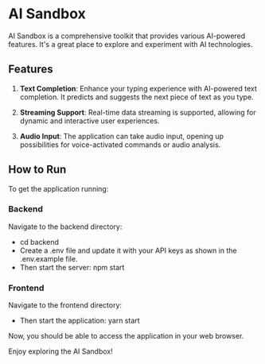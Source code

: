 # AI Sandbox

AI Sandbox is a comprehensive toolkit that provides various AI-powered features. It's a great place to explore and experiment with AI technologies.

## Features

1. **Text Completion**: Enhance your typing experience with AI-powered text completion. It predicts and suggests the next piece of text as you type.

2. **Streaming Support**: Real-time data streaming is supported, allowing for dynamic and interactive user experiences.

3. **Audio Input**: The application can take audio input, opening up possibilities for voice-activated commands or audio analysis.

## How to Run

To get the application running:

### Backend

Navigate to the backend directory:
- cd backend
- Create a .env file and update it with your API keys as shown in the .env.example file.
- Then start the server: npm start

### Frontend

Navigate to the frontend directory:
- Then start the application: yarn start

Now, you should be able to access the application in your web browser.

Enjoy exploring the AI Sandbox!
